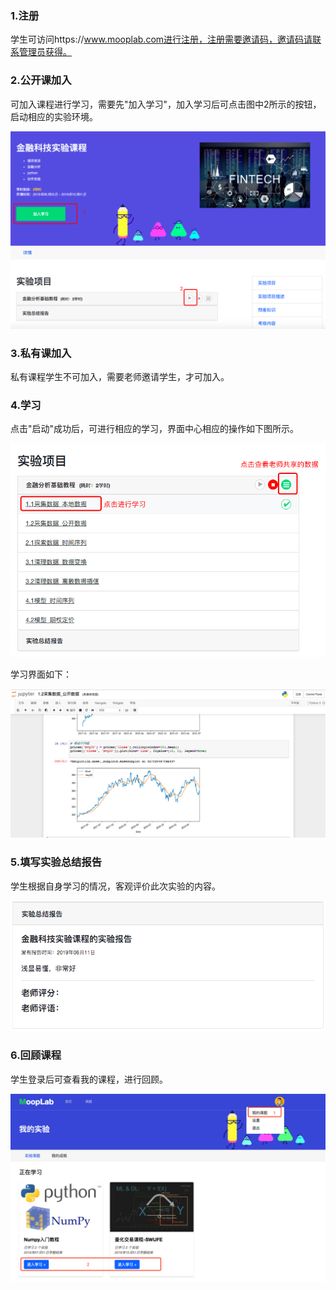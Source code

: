 ### 1.注册

学生可访问https://www.mooplab.com进行注册，注册需要邀请码，邀请码请联系管理员获得。



### 2.公开课加入

可加入课程进行学习，需要先"加入学习"，加入学习后可点击图中2所示的按钮，启动相应的实验环境。

![](./assets/join.png)



### 3.私有课加入

私有课程学生不可加入，需要老师邀请学生，才可加入。



### 4.学习

点击"启动"成功后，可进行相应的学习，界面中心相应的操作如下图所示。

![](./assets/study.png)

学习界面如下：

![](./assets/studying.png)



### 5.填写实验总结报告

学生根据自身学习的情况，客观评价此次实验的内容。

![](./assets/report.png)



### 6.回顾课程

学生登录后可查看我的课程，进行回顾。

![](./assets/my.png)